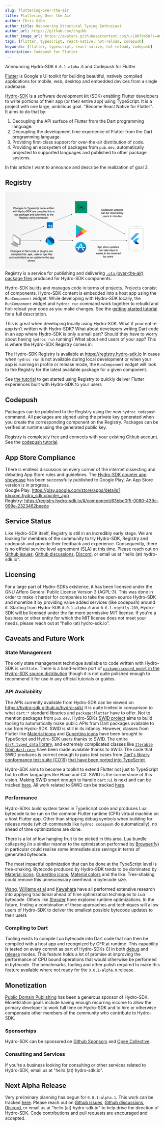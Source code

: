 ```yaml
---
slug: fluttering-over-the-air
title: Fluttering Over the Air
author: Chris Gibb
author_title: Recovering Structural Typing Enthusiast
author_url: https://github.com/chgibb
author_image_url: https://avatars.githubusercontent.com/u/18079458?s=400&v=4
tags: [flutter, typescript, react-native, hot-reload, codepush]
keywords: [flutter, typescript, react-native, hot-reload, codepush]
description: Codepush for Flutter
---
```


Announcing Hydro-SDK `0.0.1-alpha.0` and Codepush for Flutter

<!--truncate-->

[Flutter](https://flutter.dev/) is Google's UI toolkit for building beautiful, natively compiled applications for mobile, web, desktop and embedded devices from a single codebase.

[Hydro-SDK](https://github.com/hydro-sdk/hydro-sdk) is a software development kit (SDK) enabling Flutter developers to write portions of their app (or their entire app) using TypeScript. It is a project with one large, ambitious goal. "Become React Native for Flutter".  
It aims to do that by:
1. Decoupling the API surface of Flutter from  the Dart programming language.
2. Decoupling the development time experience of Flutter from the Dart programming language.
3. Providing first-class support for over-the-air distribution of code.
4. Providing an ecosystem of packages from `pub.dev`, automatically projected to supported languages and published to other package systems.

In this article I want to announce and describe the realization of goal 3.

## Registry
![Registry Diagram](/img/hydro-registry-diagram.png)
Registry is a service for publishing and delivering [`.ota` (over-the-air) package files](https://hydro-sdk.io/docs/design-documents/ota) produced for Hydro-SDK components.

Hydro-SDK builds and manages code in terms of projects. Projects consist of components. Hydro-SDK content is embedded into a host app using the `RunComponent` widget. While developing with Hydro-SDK locally, the `RunComponent` widget and `hydroc run` command work together to rebuild and hot-reload your code as you make changes. See the [getting started tutorial](https://hydro-sdk.io/docs/intro) for a full description.

This is great when developing locally using Hydro-SDK. What if your entire app isn't written with Hydro-SDK? What about developers writing Dart code in an app where Hydro-SDK is only a small part? Should they have to worry about having `hydroc run` running? What about end users of your app? This is where the Hydro-SDK Registry comes in.

The Hydro-SDK Registry is available at https://registry.hydro-sdk.io In cases when `hydroc run` is not available during local development or when your app is running in profile or release mode, the `RunComponent` widget will look to the Registry for the latest available package for a given component. 

See [the tutorial](https://hydro-sdk.io/docs/codepush) to get started using Registry to quickly deliver Flutter experiences built with Hydro-SDK to your users

## Codepush
Packages can be published to the Registry using the new `hydroc codepush` command. All packages are signed using the private key generated when you create the corresponding component on the Registry. Packages can be verified at runtime using the generated public key.

Registry is completely free and connects with your existing Github account. See the [codepush tutorial](https://hydro-sdk.io/docs/codepush).

## App Store Compliance
There is endless discussion on every corner of the internet dissecting and debating App Store rules and guidelines. The [Hydro-SDK counter app showcase](https://github.com/hydro-sdk/counter-app) has been successfully published to Google Play. An App Store version is in progress.  
Google Play: https://play.google.com/store/apps/details?id=com.hydro_sdk.counter_app  
Registry: https://registry.hydro-sdk.io/#/component/63bbc0f5-0080-439c-999e-2323462beede

## Service Status
Like Hydro-SDK itself, Registry is still in an incredibly early stage. We are looking for members of the community to try Hydro-SDK, Registry and codepush and provide their feedback and experience. Consequently, there is no official service level agreement (SLA) at this time. Please reach out on [Github issues](https://github.com/hydro-sdk/hydro-sdk/issues), [Github discussions](https://github.com/hydro-sdk/hydro-sdk/discussions), [Discord](https://discord.com/invite/DuM2vkUSNr), or email us at "hello (at) hydro-sdk.io".

## Licensing
For a large part of Hydro-SDKs existence, it has been licensed under the GNU Affero General Public License Version 3 (AGPL-3). This was done in order to make it harder for companies to take the open-source Hydro-SDK and monetize it by providing value added services (like codepush) around it. Starting from Hydro-SDK `0.0.1-alpha.0` and `0.0.1-nightly.289`, Hydro-SDK will be licensed under the far more permissive MIT license. If you're a business or other entity for which the MIT license does not meet your needs, please reach out at "hello (at) hydro-sdk.io".

## Caveats and Future Work
### State Management
The only state management technique available to code written with Hydro-SDK is `setState`. There is a hand-written port of [`package:scoped_model` in the Hydro-SDK source distribution](https://github.com/hydro-sdk/hydro-sdk/tree/master/runtime/scopedModel) though it is not quite polished enough to recommend it for use in any official tutorials or guides.

### API Availability
The APIs currently available from Hydro-SDK can be viewed on https://hydro-sdk.github.io/hydro-sdk/ It is quite limited in comparison to what `dart:*` standard libraries and `package:flutter` have to offer. Not to mention packages from `pub.dev`. Hydro-SDKs [SWID project](https://hydro-sdk.io/docs/design-documents/swid) aims to build tooling to automatically make public APIs from Dart packages available to use from Hydro-SDK. SWID is still in its infancy. However, classes from Flutter like [Material icons](https://github.com/hydro-sdk/hydro-sdk/blob/master/runtime/flutter/material/icons.ts) and [Cupertino icons](https://github.com/hydro-sdk/hydro-sdk/blob/master/runtime/flutter/cupertino/cupertinoIcons.ts) have been brought to TypeScript and Hydro-SDK users thanks to SWID. The entire [`dart:typed_data` library](https://github.com/hydro-sdk/hydro-sdk/tree/master/runtime/dart/typed_data), and extremely complicated classes like [`Iterable` from `dart:core`](https://github.com/hydro-sdk/hydro-sdk/blob/master/runtime/dart/core/iterable.ts) have been made available thanks to SWID. The code that SWID produces is correct enough to pass test cases from [Dart's library conformance test suite (CO19)](https://github.com/dart-lang/co19) [that have been ported into TypeScript](https://github.com/hydro-sdk/hydro-sdk/tree/master/test/co19/core/iterable).

Hydro-SDK aims to become a toolkit to extend Flutter not just to TypeScript but to other languages like Haxe and C#. SWID is the cornerstone of this vision. Making SWID smart enough to handle `dart:ui` is next and can be tracked [here](https://github.com/hydro-sdk/hydro-sdk/projects/17). All work related to SWID can be tracked [here](https://github.com/hydro-sdk/hydro-sdk/projects/5).

### Performance
Hydro-SDKs build system takes in TypeScript code and produces Lua bytecode to be run on the common Flutter runtime (CFR) virtual machine on a host Flutter app. Other than stripping debug symbols when building for release mode (which commands like `hydroc codepush` do automatically), no ahead of time optimizations are done. 

There is a lot of low hanging fruit to be picked in this area. Lua bundle collapsing (in a similar manner to the optimization performed by [Browserify](https://github.com/browserify/bundle-collapser)) in particular could realise some immediate size savings in terms of generated bytecode. 

The most impactful optimization that can be done at the TypeScript level is tree-shaking. Bytecode produced by Hydro-SDK tends to be dominated by [Material icons](https://github.com/hydro-sdk/hydro-sdk/blob/master/runtime/flutter/material/icons.ts), [Cupertino icons](https://github.com/hydro-sdk/hydro-sdk/blob/master/runtime/flutter/cupertino/cupertinoIcons.ts), [Material colors](https://github.com/hydro-sdk/hydro-sdk/blob/master/runtime/flutter/material/colors.ts) and the like. Tree-shaking could remove this unneccessary overhead in bytecode size.

[Wang](https://www.ideals.illinois.edu/bitstream/handle/2142/78638/WANG-DISSERTATION-2015.pdf?sequence=1&isAllowed=y), [Williams et al](https://sites.cs.ucsb.edu/~ckrintz/papers/TCD-CS-2009-37.pdf
) and [Kawahara](https://nymphium.github.io/pdf/opeth_report.pdf) have all performed extensive research into applying traditional ahead of time optimization techniques to Lua bytecode. Others like [Shroder](https://www.complang.tuwien.ac.at/anton/praktika-fertig/schroeder/thesis.pdf) have explored runtime optimizations. In the future, finding a combination of these approaches and techniques will allow users of Hydro-SDK to deliver the smallest possible bytecode updates to their users

### Compiling to Dart
Tooling exists to compile Lua bytecode into Dart code that can then be compiled with a host app and recognized by CFR at runtime. This capability is tested on every commit as part of Hydro-SDKs CI in both [debug](https://github.com/hydro-sdk/hydro-sdk/actions/workflows/debug-ts-aot-integrationTests.yml) and [release](https://github.com/hydro-sdk/hydro-sdk/actions/workflows/release-ts-aot-integrationTests.yml) modes. This feature holds a lot of promise at improving the performance of CPU bound operations that would otherwise be performed in bytecode. The benchmarks, tooling and other polish required to make this feature available where not ready for the `0.0.1-alpha.0` release.

## Monetization
[Public Domain Publishing](https://github.com/publicdomaincompany) has been a generous sponsor of Hydro-SDK. Monetization goals include having enough recurring income to allow the primary developer to work full time on Hydro-SDK and to hire or otherwise compensate other members of the community who contribute to Hydro-SDK.

### Sponsorhips
Hydro-SDK can be sponsored on [Github Sponsors](https://github.com/sponsors/hydro-sdk) and [Open Collective](https://opencollective.com/hydro-sdk).

### Consulting and Services
If you're a business looking for consulting or other services related to Hydro-SDK, email us at "hello (at) hydro-sdk.io".

## Next Alpha Release
Very preliminary planning has begun for `0.0.1-alpha.1`. This work can be tracked [here](https://github.com/orgs/hydro-sdk/projects/4). Please reach out on [Github issues](https://github.com/hydro-sdk/hydro-sdk/issues), [Github discussions](https://github.com/hydro-sdk/hydro-sdk/discussions), [Discord](https://discord.com/invite/DuM2vkUSNr), or email us at "hello (at) hydro-sdk.io" to help drive the direction of Hydro-SDK. Code contributions and pull requests are encouraged and accepted.